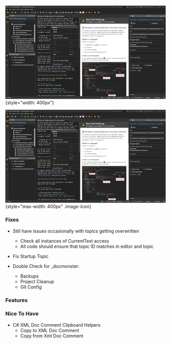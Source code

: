 
![](screenshot.png){style="width: 400px"}


!["Screen Shot"](screenshot.png){style="max-width: 400px" .image-icon}

### Fixes
* Still have issues occasionally with topics getting overwritten
	* Check all instances of CurrentText access
	* All code should ensure that topic ID matches in editor and topic

* Fix Startup Topic
* Double Check for _docmonster:
	* Backups
	* Project Cleanup
	* Git Config

### Features


### Nice To Have

* C# XML Doc Comment Clipboard Helpers
  * Copy to XML Doc Comment
  * Copy from Xml Doc Comment


